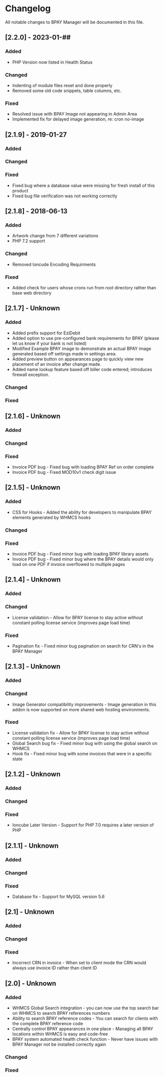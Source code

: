 # Changelog
All notable changes to BPAY Manager will be documented in this file.

## [2.2.0] - 2023-01-##
 
### Added
- PHP Version now listed in Health Status
 
### Changed
- Indenting of module files reset and done properly
- Removed some old code snippets, table columns, etc.
 
### Fixed
- Resolved issue with BPAY Image not appearing in Admin Area
- Implemented fix for delayed image generation, re: cron no-image

## [2.1.9] - 2019-01-27
 
### Added
 
### Changed
 
### Fixed
- Fixed bug where a database value were missing for fresh install of this product
- Fixed bug file verification was not working correctly

## [2.1.8] - 2018-06-13
 
### Added
- Artwork change from 7 different variations
- PHP 7.2 support
 
### Changed
- Removed Ioncude Encoding Requirments
 
### Fixed
- Added check for users whose crons run from root directory rather than base web directory

## [2.1.7] - Unknown
 
### Added
- Added prefix support for EziDebit
- Added option to use pre-configured bank requirements for BPAY (please let us know if your bank is not listed)
- Modified Example BPAY image to demonstrate an actual BPAY image generated based off settings made in settings area.
- Added preview button on appearances page to quickly view new placement of an invoice after change made.
- Added name lookup feature based off biller code entered; introduces firewall exception.
 
### Changed
 
### Fixed

## [2.1.6] - Unknown
 
### Added
 
### Changed
 
### Fixed
- Invoice PDF bug - Fixed bug with loading BPAY Ref on order complete
- Invoice PDF bug - Fixed MOD10v1 check digit issue

## [2.1.5] - Unknown
 
### Added
- CSS for Hooks - Added the ability for developers to manipulate BPAY elements generated by WHMCS hooks
 
### Changed
 
### Fixed
- Invoice PDF bug - Fixed minor bug with loading BPAY library assets
- Invoice PDF bug - Fixed minor bug where the BPAY details would only load on one PDF if invoice overflowed to multiple pages

## [2.1.4] - Unknown
 
### Added
 
### Changed
- License validation - Allow for BPAY license to stay active without constant polling license service (improves page load time)

### Fixed
- Pagination fix - Fixed minor bug pagination on search for CRN's in the BPAY Manager

## [2.1.3] - Unknown
 
### Added
 
### Changed
- Image Generator compatibility improvements - Image generation in this addon is now supported on more shared web hosting environments.
 
### Fixed
- License validation fix - Allow for BPAY license to stay active without constant polling license service (improves page load time)
- Global Search bug fix - Fixed minor bug with using the global search on WHMCS
- Hook fix - Fixed minor bug with some invoices that were in a specific state

## [2.1.2] - Unknown
 
### Added
 
### Changed
 
### Fixed
- Ioncube Later Version - Support for PHP 7.0 requires a later version of PHP

## [2.1.1] - Unknown
 
### Added
 
### Changed
 
### Fixed
- Database fix - Support for MySQL version 5.6

## [2.1] - Unknown
 
### Added
 
### Changed
 
### Fixed
- Incorrect CRN in invoice - When set to client mode the CRN would always use invoice ID rather than client ID

## [2.0] - Unknown
 
### Added
- WHMCS Global Search integration - you can now use the top search bar on WHMCS to search BPAY references numbers
- Ability to search BPAY reference codes - You can search for clients with the complete BPAY reference code
- Centrally control BPAY appearances in one place - Managing all BPAY locations within WHMCS is easy and code-free
- BPAY system automated health check function - Never have issues with BPAY Manager not be installed correctly again
 
### Changed
 
### Fixed
